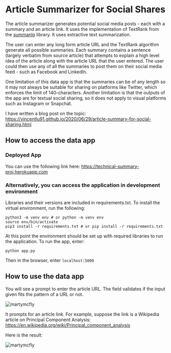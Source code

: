 # Article Summarizer for Social Shares

The article summarizer generates potential social media posts - each with a summary and an article link. It uses the implementation of TextRank from the [summanlp](https://github.com/summanlp/textrank) library. It uses extractive text summarization.

The user can enter any long form article URL and the TextRank algorithm generate all possible summaries. Each summary contains a sentence (largely verbatim from source article) that attempts to explain a high level idea of the article along with the article URL that the user entered. The user could then use any of all the summaries to post them on their social media feed - such as Facebook and LinkedIn.

One limitation of this data app is that the summaries can be of any length so it may not always be suitable for sharing on platforms like Twitter, which enforces the limit of 140-characters. Another limitation is that the outputs of the app are for textual social sharing, so it does not apply to visual platforms such as Instagram or Snapchat.

I have written a blog post on the topic: https://vincentlu91.github.io/2020/06/29/article-summary-for-social-sharing.html

## How to access the data app

### Deployed App

You can use the following link here: https://technical-summary-proj.herokuapp.com

### Alternatively, you can access the application in development environment

Libraries and their versions are included in requirements.txt. To install the virtual environment, run the following:

```
python3 -m venv env # or python -m venv env
source env/bin/activate
pip3 install -r requirements.txt # or pip install -r requirements.txt
```

At this point the environment should be set up with required libraries to run the application. To run the app, enter:
```
python app.py
```

Then in the browser, enter ```localhost:5000```

## How to use the data app

You will see a prompt to enter the article URL. The field validates if the input given fits the pattern of a URL or not.

![martymcfly](https://user-images.githubusercontent.com/3411100/86506889-9bd47d80-bda1-11ea-837b-6685d684b4f4.png)

It prompts for an article link. For example, suppose the link is a Wikipedia article on Principal Component Analysis:
https://en.wikipedia.org/wiki/Principal_component_analysis

Here is the result:

![martymcfly](https://user-images.githubusercontent.com/3411100/86504589-260fe800-bd88-11ea-8693-e29e4909789a.png)
